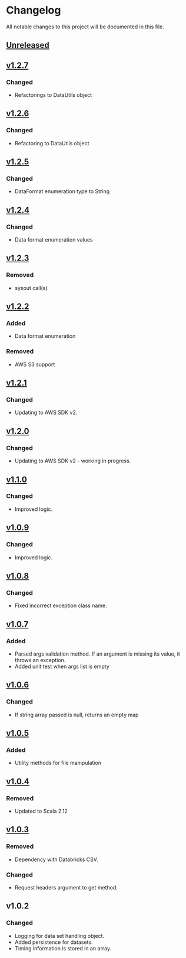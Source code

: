 # Changelog
All notable changes to this project will be documented in this file.

## [Unreleased]

## [v1.2.7]

### Changed
- Refactorings to DataUtils object

## [v1.2.6]

### Changed
- Refactoring to DataUtils object

## [v1.2.5]

### Changed
- DataFormat enumeration type to String

## [v1.2.4]

### Changed
- Data format enumeration values

## [v1.2.3]

### Removed
- sysout call(s)

## [v1.2.2]

### Added
- Data format enumeration

### Removed
- AWS S3 support

## [v1.2.1]

### Changed
- Updating to AWS SDK v2.

## [v1.2.0]

### Changed
- Updating to AWS SDK v2 - working in progress.

## [v1.1.0]

### Changed
- Improved logic.

## [v1.0.9]

### Changed
- Improved logic.

## [v1.0.8]

### Changed
- Fixed incorrect exception class name.

## [v1.0.7]

### Added
- Parsed args validation method. If an argument is missing its value, it throws an exception.
- Added unit test when args list is empty

## [v1.0.6]

### Changed
- If string array passed is null, returns an empty map

## [v1.0.5]

### Added
- Utility methods for file manipulation  

## [v1.0.4]

### Removed
- Updated to Scala 2.12  

## [v1.0.3]

### Removed
- Dependency with Databricks CSV. 

### Changed
- Request headers argument to get method.

## v1.0.2
### Changed
- Logging for data set handling object.
- Added persistence for datasets.
- Timing information is stored in an array.


[Unreleased]: https://github.com/andersonkmi/spark-utils/compare/v1.0.2...HEAD
[v1.0.3]: https://github.com/andersonkmi/spark-utils/compare/v1.0.2...v1.0.3
[v1.0.4]: https://github.com/andersonkmi/spark-utils/compare/v1.0.3...v1.0.4
[v1.0.5]: https://github.com/andersonkmi/spark-utils/compare/v1.0.4...v1.0.5
[v1.0.6]: https://github.com/andersonkmi/spark-utils/compare/v1.0.5...v1.0.6
[v1.0.7]: https://github.com/andersonkmi/spark-utils/compare/v1.0.6...v1.0.7
[v1.0.8]: https://github.com/andersonkmi/spark-utils/compare/v1.0.7...v1.0.8
[v1.0.9]: https://github.com/andersonkmi/spark-utils/compare/v1.0.8...v1.0.9
[v1.1.0]: https://github.com/andersonkmi/spark-utils/compare/v1.1.0...v1.0.9
[v1.2.0]: https://github.com/andersonkmi/spark-utils/compare/v1.2.0...v1.1.0
[v1.2.1]: https://github.com/andersonkmi/spark-utils/compare/v1.2.1...v1.2.0
[v1.2.2]: https://github.com/andersonkmi/spark-utils/compare/v1.2.2...v1.2.1
[v1.2.3]: https://github.com/andersonkmi/spark-utils/compare/v1.2.3...v1.2.2
[v1.2.4]: https://github.com/andersonkmi/spark-utils/compare/v1.2.4...v1.2.3
[v1.2.5]: https://github.com/andersonkmi/spark-utils/compare/v1.2.5...v1.2.4
[v1.2.6]: https://github.com/andersonkmi/spark-utils/compare/v1.2.6...v1.2.5
[v1.2.7]: https://github.com/andersonkmi/spark-utils/compare/v1.2.7...v1.2.6
